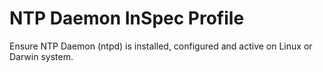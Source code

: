 # NTP Daemon InSpec Profile

Ensure NTP Daemon (ntpd) is installed, configured and active on Linux or Darwin system.
